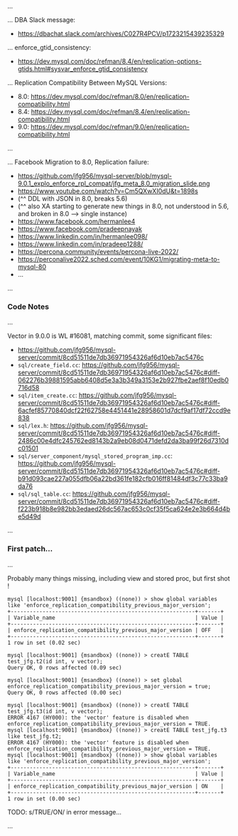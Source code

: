 
<!-- 6789 123456789 123456789 123456789 123456789 123456789 123456789 123456789 -->

...

... DBA Slack message:
- https://dbachat.slack.com/archives/C027R4PCV/p1723215439235329

... enforce_gtid_consistency:
- https://dev.mysql.com/doc/refman/8.4/en/replication-options-gtids.html#sysvar_enforce_gtid_consistency

... Replication Compatibility Between MySQL Versions:
- 8.0: https://dev.mysql.com/doc/refman/8.0/en/replication-compatibility.html
- 8.4: https://dev.mysql.com/doc/refman/8.4/en/replication-compatibility.html
- 9.0: https://dev.mysql.com/doc/refman/9.0/en/replication-compatibility.html

...

... Facebook Migration to 8.0, Replication failure:
- https://github.com/jfg956/mysql-server/blob/mysql-9.0.1_explo_enforce_rpl_compat/jfg_meta_8.0_migration_slide.png
- https://www.youtube.com/watch?v=Cm5QXwXI0dU&t=1898s
- (^^ DDL with JSON in 8.0, breaks 5.6)
- (^^ also XA starting to generate new things in 8.0, not understood in 5.6, and broken in 8.0 --> single instance)
- https://www.facebook.com/hermanlee4
- https://www.facebook.com/pradeepnayak
- https://www.linkedin.com/in/hermanlee098/
- https://www.linkedin.com/in/pradeep1288/
- https://percona.community/events/percona-live-2022/
- https://perconalive2022.sched.com/event/10KG1/migrating-meta-to-mysql-80
- ...

...


<!-- 6789 123456789 123456789 123456789 123456789 123456789 123456789 123456789 -->

### Code Notes

...

Vector in 9.0.0 is WL #16081, matching commit, some significant files:
- https://github.com/jfg956/mysql-server/commit/8cd51511de7db36971954326af6d10eb7ac5476c
- `sql/create_field.cc`: https://github.com/jfg956/mysql-server/commit/8cd51511de7db36971954326af6d10eb7ac5476c#diff-062276b39881595abb6408d5e3a3b349a3153e2b927fbe2aef8f10edb0716d58
- `sql/item_create.cc`: https://github.com/jfg956/mysql-server/commit/8cd51511de7db36971954326af6d10eb7ac5476c#diff-6acfef85770840dcf22f62758e4451441e28958601d7dcf9af17df72ccd9e838
- `sql/lex.h`: https://github.com/jfg956/mysql-server/commit/8cd51511de7db36971954326af6d10eb7ac5476c#diff-2486c00e4dfc245762ed8143b2a9eb08d0471defd2da3ba99f26d7310dc01501
- `sql/server_component/mysql_stored_program_imp.cc`: https://github.com/jfg956/mysql-server/commit/8cd51511de7db36971954326af6d10eb7ac5476c#diff-b91d093cae227a055dfb06a22bd361fe182cfb016ff81484df3c77c33ba9da76
- `sql/sql_table.cc`: https://github.com/jfg956/mysql-server/commit/8cd51511de7db36971954326af6d10eb7ac5476c#diff-f223b918b8e982bb3edaed26dc567ac653c0cf35f5ca624e2e3b664d4be5d49d

...


<!-- 6789 123456789 123456789 123456789 123456789 123456789 123456789 123456789 -->

### First patch...

...

Probably many things missing, including view and stored proc, but first shot !

```
mysql [localhost:9001] {msandbox} ((none)) > show global variables like 'enforce_replication_compatibility_previous_major_version';
+----------------------------------------------------------+-------+
| Variable_name                                            | Value |
+----------------------------------------------------------+-------+
| enforce_replication_compatibility_previous_major_version | OFF   |
+----------------------------------------------------------+-------+
1 row in set (0.02 sec)

mysql [localhost:9001] {msandbox} ((none)) > creatE TABLE test_jfg.t2(id int, v vector);
Query OK, 0 rows affected (0.09 sec)

mysql [localhost:9001] {msandbox} ((none)) > set global enforce_replication_compatibility_previous_major_version = true;
Query OK, 0 rows affected (0.00 sec)

mysql [localhost:9001] {msandbox} ((none)) > creatE TABLE test_jfg.t3(id int, v vector);
ERROR 4167 (HY000): the 'vector' feature is disabled when enforce_replication_compatibility_previous_major_version = TRUE.
mysql [localhost:9001] {msandbox} ((none)) > creatE TABLE test_jfg.t3 like test_jfg.t2;
ERROR 4167 (HY000): the 'vector' feature is disabled when enforce_replication_compatibility_previous_major_version = TRUE.
mysql [localhost:9001] {msandbox} ((none)) > show global variables like 'enforce_replication_compatibility_previous_major_version';
+----------------------------------------------------------+-------+
| Variable_name                                            | Value |
+----------------------------------------------------------+-------+
| enforce_replication_compatibility_previous_major_version | ON    |
+----------------------------------------------------------+-------+
1 row in set (0.00 sec)
```

TODO: s/TRUE/ON/ in error message...

...


<!-- EOF -->

